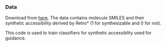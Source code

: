 ### Data
Download from [here](https://drive.google.com/file/d/1UIhOQV-D-wy-1bBj7obKyLtYuJvzFlyb/view?usp=sharing). The data contains molecule SMILES and their synthetic accessibility derived by Retro* (1 for synthesizable and 0 for not).

This code is used to train classifiers for synthetic accessiblity used for guidance. 
